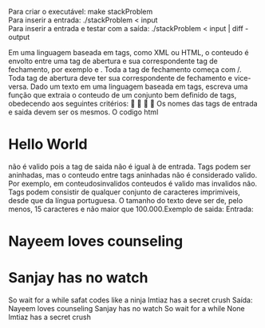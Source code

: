 Para criar o executável: make stackProblem <br>
Para inserir a entrada: ./stackProblem < input <br>
Para inserir a entrada e testar com a saída: ./stackProblem < input | diff - output <br>

Em uma linguagem baseada em tags, como XML ou HTML, o conteudo é envolto entre uma tag de
abertura e sua correspondente tag de fechamento, por exemplo <tag> e </tag>. Toda a tag de
fechamento começa com /. Toda tag de abertura deve ter sua correspondente de fechamento e vice-
versa.
Dado um texto em uma linguagem baseada em tags, escreva uma função que extraia o conteudo de
um conjunto bem definido de tags, obedecendo aos seguintes critérios:




Os nomes das tags de entrada e saida devem ser os mesmos. O codigo html <h1>Hello
World</h2> não é valido pois a tag de saida não é igual à de entrada.
Tags podem ser aninhadas, mas o conteudo entre tags aninhadas não é considerado valido.
Por exemplo, em <a>conteudos</a>invalidos</h1> conteudos é valido mas invalidos não.
Tags podem consistir de qualquer conjunto de caracteres imprimiveis, desde que da língua
portuguesa.
O tamanho do texto deve ser de, pelo menos, 15 caracteres e não maior que 100.000.Exemplo de saida:
Entrada:
<h1>Nayeem loves counseling</h1>
<h1><h1>Sanjay has no watch</h1></h1><par>So wait for a while</par>
<Amee>safat codes like a ninja</amee>
<SA premium>Imtiaz has a secret crush</SA premium>
Saída:
Nayeem loves counseling
Sanjay has no watch
So wait for a while
None
Imtiaz has a secret crush

